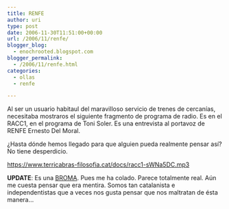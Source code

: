 ```yaml
---
title: RENFE
author: uri
type: post
date: 2006-11-30T11:51:00+00:00
url: /2006/11/renfe/
blogger_blog:
  - enochrooted.blogspot.com
blogger_permalink:
  - /2006/11/renfe.html
categories:
  - ollas
  - renfe

---
```

Al ser un usuario habitaul del maravilloso servicio de trenes de cercanías, necesitaba mostraros el siguiente fragmento de programa de radio. Es en el RACC1, en el programa de Toni Soler. Es una entrevista al portavoz de RENFE Ernesto Del Moral.

¿Hasta dónde hemos llegado para que alguien pueda realmente pensar así? No tiene desperdicio.

<https://www.terricabras-filosofia.cat/docs/racc1-sWNa5DC.mp3>

<span style="font-weight:bold;">UPDATE</span>: Es una [BROMA][1]. Pues me ha colado. Parece totalmente real. Aún me cuesta pensar que era mentira. Somos tan catalanista e independentistas que a veces nos gusta pensar que nos maltratan de ésta manera&#8230;

 [1]: https://versiorac.blogspot.com/2006/11/el-merder-del-sr-del-moral.html